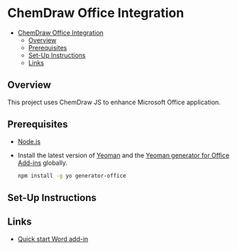 # ChemDraw Office Integration

<!-- TOC depthFrom:2 -->

- [ChemDraw Office Integration](#chemdraw-office-integration)
  - [Overview](#overview)
  - [Prerequisites](#prerequisites)
  - [Set-Up Instructions](#set-up-instructions)
  - [Links](#links)

<!-- /TOC -->

## Overview

This project uses ChemDraw JS to enhance Microsoft Office application.

## Prerequisites

- [Node.js](https://nodejs.org/en/)
- Install the latest version of [Yeoman](https://github.com/yeoman/yo) and the [Yeoman generator for Office Add-ins](https://github.com/OfficeDev/generator-office) globally.

  ```bash
  npm install -g yo generator-office
  ```

## Set-Up Instructions

## Links

- [Quick start Word add-in](https://docs.microsoft.com/en-us/office/dev/add-ins/quickstarts/word-quickstart?tabs=visual-studio-code)
